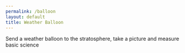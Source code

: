 ```yaml
---
permalink: /balloon
layout: default
title: Weather Balloon
---
```

Send a weather balloon to the stratosphere, take a picture and measure basic science